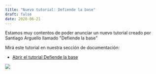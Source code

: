 ```yaml
---
title: "Nuevo tutorial: Defiende la base"
draft: false
date: 2020-06-21
---
```


Estamos muy contentos de poder anunciar un nuevo tutorial
creado por Santiago Arguello llamado "Defiende la base"

Mirá este tutorial en nuestra sección de
documentación:

- [Abrir el tutorial Defiende la base](/tutoriales/defiende-la-base/)

![](/noticias/defiende-la-base.png)
